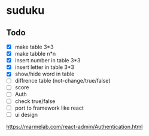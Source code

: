 # suduku

## Todo

- [x] make table 3*3
- [x] make tabble n*n
- [x] insert number in table 3*3
- [x] insert letter in table 3*3
- [x] show/hide word in table
- [ ] diffrence table (not-change/true/false)
- [ ] score
- [ ] Auth
- [ ] check true/false
- [ ] port to framework like react
- [ ] ui design

https://marmelab.com/react-admin/Authentication.html
